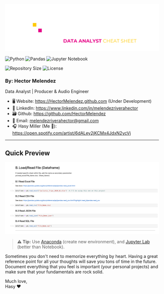 
![padas banner](images/pandas_banner.png)

![Python](https://img.shields.io/badge/python-3670A0?style=for-the-badge&logo=python&logoColor=white) ![Pandas](https://img.shields.io/badge/pandas-%23150458.svg?style=for-the-badge&logo=pandas&logoColor=white) ![Jupyter Notebook](https://img.shields.io/badge/jupyter-%23FA0F00.svg?style=for-the-badge&logo=jupyter&logoColor=white)

![Repository Size](https://img.shields.io/github/repo-size/HectorMelendez/Pandas-Cheat-Sheet) ![License](https://img.shields.io/github/license/HectorMelendez/Pandas-Cheat-Sheet)

### By: Hector Melendez
Data Analyst | Producer & Audio Engineer

- 🖥 Website: https://HectorMelendez.github.com (Under Development)
- 💼 LinkedIn: https://www.linkedin.com/in/melendezriverahector
- 🗃 Github: https://github.com/HectorMelendez
- 📧 Email: melendezriverahector@gmail.com
- 🎧 Hasy Miller (Me 🥲): https://open.spotify.com/artist/6dALey2jKCMx4JdxN2ycVj
---

## **Quick Preview**

![quick preview](images/preview.png)

> **⚠️ Tip:** Use [Anaconda] (create new environment), and [Jupyter Lab] (better than Notebook).
>
Sometimes you don't need to memorize everything by heart.  Having a great reference point for all your thoughts will save you tons of time in the future.  Document everything that you feel is important (your personal projects) and make sure that your fundamentals are rock solid.

Much love,<br>
Hasy ❤️




[//]: # (These are reference links used in the body of this note and get stripped out when the markdown processor does its job. There is no need to format nicely because it shouldn't be seen. Thanks SO - http://stackoverflow.com/questions/4823468/store-comments-in-markdown-syntax)

   [Anaconda]: <https://www.anaconda.com/>
   [Jupyter Lab]: <https://jupyter.org/install>
